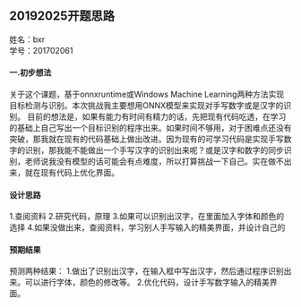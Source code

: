 ##  20192025开题思路
姓名：bxr   
学号：201702061

#### 一.初步想法
   关于这个课题，基于onnxruntime或Windows Machine Learning两种方法实现目标检测与识别。本次挑战我主要想用ONNX模型来实现对手写数字或是汉字的识别。
  目前的想法是，如果有能力有时间有精力的话，先把现有代码吃透，在学习的基础上自己写出一个目标识别的程序出来。如果时间不够用，对于困难点还没有突破，那我就在现有的代码基础上做出改进。因为现有的可学习代码是实现手写数字的识别，那我能不能做出一个手写汉字的识别出来呢？或是汉字和数字的同步识别，老师说我没有模型的话可能会有点难度，所以打算挑战一下自己。实在做不出来，就在现有代码上优化界面。

#### 设计思路
1.查阅资料
2.研究代码，原理
3.如果可以识别出汉字，在里面加入字体和颜色的选择
4.如果没做出来，查阅资料，学习别人手写输入的精美界面，并设计自己的

#### 预期结果
预测两种结果：
1.做出了识别出汉字，在输入框中写出汉字，然后通过程序识别出来。可以进行字体，颜色的修改等。
2.优化代码，设计手写数字输入的精美界面。
